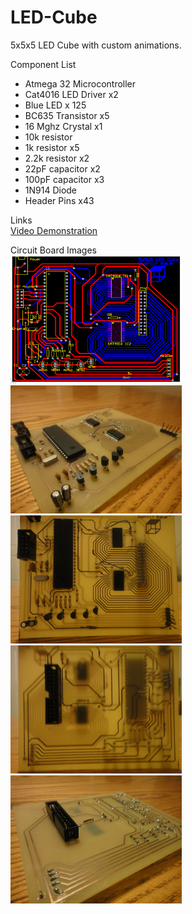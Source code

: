 # LED-Cube
5x5x5 LED Cube with custom animations.

Component List  
* Atmega 32 Microcontroller
* Cat4016 LED Driver x2
* Blue LED x 125
* BC635 Transistor x5
* 16 Mghz Crystal x1
* 10k resistor
* 1k resistor x5
* 2.2k resistor x2
* 22pF capacitor x2
* 100pF capacitor x3
* 1N914 Diode
* Header Pins x43

Links  
[Video Demonstration](https://www.dropbox.com/s/ls7eiz1xcjy9bnx/5x5x5LedCube.MOV?dl=0 "5x5x5 Led Cube")

Circuit Board Images  
<img src = "Images/PCB_Layout.png" width = "274" height = "205">
<img src = "Images/DSC03021.jpg" width = "274" height = "205">
<img src = "Images/DSC03022.jpg" width = "274" height = "205">
<img src = "Images/DSC03023.jpg" width = "274" height = "205">
<img src = "Images/DSC03024.jpg" width = "274" height = "205">
